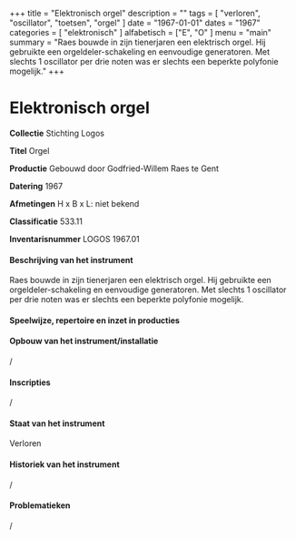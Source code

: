 ﻿+++
title = "Elektronisch orgel"
description = ""
tags = [
    "verloren",
"oscillator",
"toetsen",
"orgel"
]
date = "1967-01-01"
dates = "1967"
categories = [ "elektronisch"
]
alfabetisch = ["E", "O"
]
menu = "main"
summary = "Raes bouwde in zijn tienerjaren een elektrisch orgel. Hij gebruikte een orgeldeler-schakeling en eenvoudige generatoren. Met slechts 1 oscillator per drie noten was er slechts een beperkte polyfonie mogelijk."
+++

# Elektronisch orgel

**Collectie**
Stichting Logos

**Titel**
Orgel

**Productie**
Gebouwd door Godfried-Willem Raes te Gent

**Datering**
1967

**Afmetingen**
H x B x L: niet bekend

**Classificatie**
533.11

**Inventarisnummer**
LOGOS 1967.01

#### Beschrijving van het instrument
Raes bouwde in zijn tienerjaren een elektrisch orgel. Hij gebruikte een orgeldeler-schakeling en eenvoudige generatoren. Met slechts 1 oscillator per drie noten was er slechts een beperkte polyfonie mogelijk. 

#### Speelwijze, repertoire en inzet in producties

#### Opbouw van het instrument/installatie
/

#### Inscripties
/

#### Staat van het instrument
Verloren

#### Historiek van het instrument
/

#### Problematieken
/

